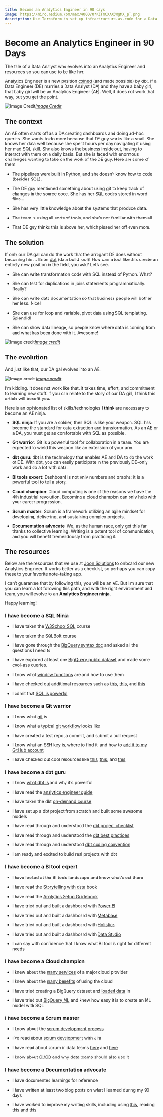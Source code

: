 ```yaml
---
title: Become an Analytics Engineer in 90 days
image: https://miro.medium.com/max/4000/0*NZTmCXAX3WgMX_pT.png
description: Use Terraform to set up infrastructure-as-code for a Data Lake on Google Cloud Platform.
---
```


# Become an Analytics Engineer in 90 Days

The tale of a Data Analyst who evolves into an Analytics Engineer and resources so you can use to be like her.

Analytics Engineer is a new position [coined](https://www.getdbt.com/what-is-analytics-engineering/) (and made possible) by dbt. If a Data Engineer (DE) marries a Data Analyst (DA) and they have a baby girl, that baby girl will be an Analytics Engineer (AE). Well, it does not work that way, but you get the point.

![[Image Credit](https://www.getdbt.com/what-is-analytics-engineering/)](https://cdn-images-1.medium.com/max/2260/1*qnVbe-WCi147h0mKxk10jQ.png)*[Image Credit](https://www.getdbt.com/what-is-analytics-engineering/)*

## The context

An AE often starts off as a DA creating dashboards and doing ad-hoc queries. She wants to do more because that DE guy works like a snail. She knows her data well because she spent hours per day navigating it using her mad SQL skill. She also knows the business inside out, having to interact with them on a daily basis. But she is faced with enormous challenges wanting to take on the work of the DE guy. Here are some of them:

* The pipelines were built in Python, and she doesn’t know how to code (besides SQL).

* The DE guy mentioned something about using git to keep track of changes in the source code. She has her SQL codes stored in word files…

* She has very little knowledge about the systems that produce data.

* The team is using all sorts of tools, and she’s not familiar with them all.

* That DE guy thinks this is above her, which pissed her off even more.

## The solution

If only our DA gal can do the work that the arrogant DE does without becoming him… Enter [dbt](http://getdbt.com) (data build tool)! How can a tool like this create an entirely new position in the field, you ask? Let’s see.

* She can write transformation code with SQL instead of Python. What?

* She can test for duplications in joins statements programmatically. Really?

* She can write data documentation so that business people will bother her less. Nice!

* She can use for loop and variable, pivot data using SQL templating. Splendid!

* She can show data lineage, so people know where data is coming from and what has been done with it. Awesome!

![[Image credit](https://blog.ml6.eu/trends-analytic-engineering-with-dbt-or-dataform-252afc8864ec)](https://cdn-images-1.medium.com/max/3200/1*eYG4ePicO1UGTruOUr3yhQ.png)*[Image credit](https://blog.ml6.eu/trends-analytic-engineering-with-dbt-or-dataform-252afc8864ec)*

## The evolution

And just like that, our DA gal evolves into an AE.

![[Image credit](http://www.gamersheroes.com/game-guides/how-to-evolve-pikachu-in-pokemon-sword-shield/)](https://cdn-images-1.medium.com/max/2000/0*ZBgFKyScPNTUA6EK)
*[Image credit](http://www.gamersheroes.com/game-guides/how-to-evolve-pikachu-in-pokemon-sword-shield/)*

I’m kidding. It does not work like that. It takes time, effort, and commitment to learning new stuff. If you can relate to the story of our DA girl, I think this article will benefit you.

Here is an opinionated list of skills/technologies **I think** are necessary to become an AE ninja.

* **SQL ninja:** If you are a soldier, then SQL is like your weapon. SQL has become the standard for data extraction and transformation. As an AE or a DA, you must get as comfortable with SQL as possible.

* **Git warrior**: Git is a powerful tool for collaboration in a team. You are expected to wield this weapon like an extension of your arm.

* **dbt guru:** dbt is the technology that enables AE and DA to do the work of DE. With dbt, you can easily participate in the previously DE-only work and do a lot with data.

* **BI tools expert**: Dashboard is not only numbers and graphs; it is a powerful tool to tell a story.

* **Cloud champion**: Cloud computing is one of the reasons we have the 4th industrial revolution. Becoming a cloud champion can only help with your career progression.

* **Scrum master**: Scrum is a framework utilizing an agile mindset for developing, delivering, and sustaining complex projects.

* **Documentation advocate**: We, as the human race, only got this far thanks to collective learning. Writing is a potent tool of communication, and you will benefit tremendously from practicing it.

## The resources

Below are the resources that we use at [Joon Solutions](http://joonsolutions.com) to onboard our new Analytics Engineer. It works better as a checklist, so perhaps you can copy these to your favorite note-taking app.

I can’t guarantee that by following this, you will be an AE. But I’m sure that you can learn a lot following this path, and with the right environment and team, you will evolve to an **Analytics Engineer ninja**.

Happy learning!

### I have become a **SQL Ninja**

* I have taken the [W3School SQL](https://www.w3schools.com/sql/) course

* I have taken the [SQLBolt](https://sqlbolt.com/) course

* I have gone through the [BigQuery syntax doc](https://cloud.google.com/bigquery/docs/reference/standard-sql/query-syntax) and asked all the questions I need to

* I have explored at least one [BigQuery public dataset](https://cloud.google.com/bigquery/public-data) and made some cool-ass queries.

* I know what [window functions](https://mode.com/sql-tutorial/sql-window-functions/) are and how to use them

* I have checked out additional resources such as [this](https://towardsdatascience.com/6-of-the-best-niche-platforms-to-learn-sql-and-python-f6f13808d2f5), [this](https://towardsdatascience.com/learning-sql-learn-how-to-practice-sql-with-a-complex-database-4b2ce933b1ef), and [this](https://websitesetup.org/sql-cheat-sheet/)

* I admit that [SQL is powerful](https://medium.com/dataform/consider-sql-when-writing-your-next-processing-pipeline-5167f67afb16)

### I have become a **Git warrior**

* I know what [git](https://www.atlassian.com/git/tutorials/what-is-git) is

* I know what a typical [git workflow](https://www.atlassian.com/git/tutorials/comparing-workflows) looks like

* I have created a test repo, a commit, and submit a pull request

* I know what an SSH key is, where to find it, and how to [add it to my GitHub account](https://docs.github.com/en/github/authenticating-to-github/adding-a-new-ssh-key-to-your-github-account)

* I have checked out cool resources like [this](https://guides.github.com/), [this](https://www.atlassian.com/git), and [this](https://medium.com/cs-code/beginners-guide-to-using-git-8e5001791fa6)

### I have become a **dbt guru**

* I know [what dbt is](https://blog.getdbt.com/what--exactly--is-dbt-/#:~:text=dbt%20(data%20build%20tool)%20is,Casper%2C%20Seatgeek%2C%20and%20Wistia.) and why it’s powerful

* I have read the [analytics engineer guide](https://www.getdbt.com/analytics-engineering/)

* I have taken the dbt [on-demand course](https://courses.getdbt.com/collections)

* I have set up a dbt project from scratch and built some awesome models

* I have read through and understood the [dbt project checklist](https://discourse.getdbt.com/t/your-essential-dbt-project-checklist/1377)

* I have read through and understood the [dbt best practices](https://docs.getdbt.com/docs/guides/best-practices)

* I have read through and understood [dbt coding convention](https://github.com/fishtown-analytics/corp/blob/master/dbt_style_guide.md)

* I am ready and excited to build real projects with dbt

### I have become a **BI tool expert**

* I have looked at the BI tools landscape and know what’s out there

* I have read the [Storytelling with data](http://www.bdbanalytics.ir/media/1123/storytelling-with-data-cole-nussbaumer-knaflic.pdf) book

* I have read the [Analytics Setup Guidebook](https://www.holistics.io/books/setup-analytics/)

* I have tried out and built a dashboard with [Power BI](https://powerbi.microsoft.com/en-us/)

* I have tried out and built a dashboard with [Metabase](https://www.metabase.com/)

* I have tried out and built a dashboard with [Holistics](https://www.holistics.io/)

* I have tried out and built a dashboard with [Data Studio](https://datastudio.google.com/u/0/navigation/reporting)

* I can say with confidence that I know what BI tool is right for different needs

### I have become a **Cloud champion**

* I knew about the [many services](https://cloud.google.com/products/) of a major cloud provider

* I knew about the [many benefits](https://www.softwareadvisoryservice.com/en/blog/why-move-to-the-cloud-12-benefits-of-cloud-computing-in-2019/) of using the cloud

* I have tried creating a BigQuery dataset and [loaded data](https://cloud.google.com/bigquery/docs/loading-data) in

* I have tried out [BigQuery ML](https://cloud.google.com/bigquery-ml/docs) and knew how easy it is to create an ML model with SQL

### I have become a **Scrum master**

* I know about the [scrum development process](https://www.atlassian.com/agile/scrum)

* I’ve read about [scrum development](https://www.atlassian.com/agile/tutorials/how-to-do-scrum-with-jira-software) with Jira

* I have read about scrum in data teams [here](https://towardsdatascience.com/agile-in-data-science-how-can-scrum-work-effectively-for-your-team-c567208e9d3f#:~:text=Scrum%20is%20an%20Agile%20framework,backlog%20and%20a%20sprint%20backlog.) and [here](https://www.datascience-pm.com/scrum/)

* I know about [CI/CD](https://www.atlassian.com/continuous-delivery/principles/continuous-integration-vs-delivery-vs-deployment) and why data teams should also use it

### I have become a **Documentation advocate**

* I have documented learnings for reference

* I have written at least two blog posts on what I learned during my 90 days

* I have worked to improve my writing skills, including using [this](http://grammarly.com/), reading [this](https://towardsdatascience.com/the-importance-of-writing-as-a-data-scientist-22feb2b1d33d) and [this](https://www.grammarly.com/blog/how-to-improve-writing-skills/)
